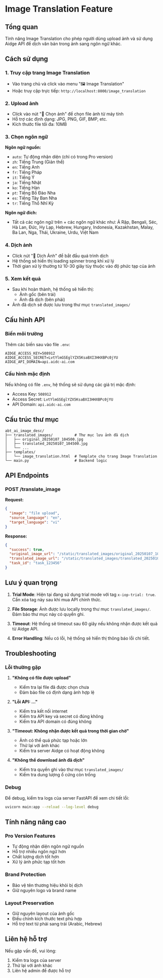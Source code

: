 # Image Translation Feature

## Tổng quan

Tính năng Image Translation cho phép người dùng upload ảnh và sử dụng Aidge API để dịch văn bản trong ảnh sang ngôn ngữ khác.

## Cách sử dụng

### 1. Truy cập trang Image Translation

- Vào trang chủ và click vào menu "🖼️ Image Translation"
- Hoặc truy cập trực tiếp: `http://localhost:8000/image_translation`

### 2. Upload ảnh

- Click vào nút "📁 Chọn ảnh" để chọn file ảnh từ máy tính
- Hỗ trợ các định dạng: JPG, PNG, GIF, BMP, etc.
- Kích thước file tối đa: 10MB

### 3. Chọn ngôn ngữ

**Ngôn ngữ nguồn:**
- `auto`: Tự động nhận diện (chỉ có trong Pro version)
- `zh`: Tiếng Trung (Giản thể)
- `en`: Tiếng Anh
- `fr`: Tiếng Pháp
- `it`: Tiếng Ý
- `ja`: Tiếng Nhật
- `ko`: Tiếng Hàn
- `pt`: Tiếng Bồ Đào Nha
- `es`: Tiếng Tây Ban Nha
- `tr`: Tiếng Thổ Nhĩ Kỳ

**Ngôn ngữ đích:**
- Tất cả các ngôn ngữ trên + các ngôn ngữ khác như: Ả Rập, Bengali, Séc, Hà Lan, Đức, Hy Lạp, Hebrew, Hungary, Indonesia, Kazakhstan, Malay, Ba Lan, Nga, Thái, Ukraine, Urdu, Việt Nam

### 4. Dịch ảnh

- Click nút "🚀 Dịch Ảnh" để bắt đầu quá trình dịch
- Hệ thống sẽ hiển thị loading spinner trong khi xử lý
- Thời gian xử lý thường từ 10-30 giây tùy thuộc vào độ phức tạp của ảnh

### 5. Xem kết quả

- Sau khi hoàn thành, hệ thống sẽ hiển thị:
  - Ảnh gốc (bên trái)
  - Ảnh đã dịch (bên phải)
- Ảnh đã dịch sẽ được lưu trong thư mục `translated_images/`

## Cấu hình API

### Biến môi trường

Thêm các biến sau vào file `.env`:

```env
AIDGE_ACCESS_KEY=508912
AIDGE_ACCESS_SECRET=LvtYlmGSEglYZX5KsaBXI3HHXBPc0jYU
AIDGE_API_DOMAIN=api.aidc-ai.com
```

### Cấu hình mặc định

Nếu không có file `.env`, hệ thống sẽ sử dụng các giá trị mặc định:
- Access Key: `508912`
- Access Secret: `LvtYlmGSEglYZX5KsaBXI3HHXBPc0jYU`
- API Domain: `api.aidc-ai.com`

## Cấu trúc thư mục

```
abt_ai_image_desc/
├── translated_images/          # Thư mục lưu ảnh đã dịch
│   ├── original_20250107_104500.jpg
│   ├── translated_20250107_104500.jpg
│   └── ...
├── templates/
│   └── image_translation.html  # Template cho trang Image Translation
└── main.py                     # Backend logic
```

## API Endpoints

### POST /translate_image

**Request:**
```json
{
  "image": "file upload",
  "source_language": "en",
  "target_language": "vi"
}
```

**Response:**
```json
{
  "success": true,
  "original_image_url": "/static/translated_images/original_20250107_104500.jpg",
  "translated_image_url": "/static/translated_images/translated_20250107_104500.jpg",
  "task_id": "task_123456"
}
```

## Lưu ý quan trọng

1. **Trial Mode**: Hiện tại đang sử dụng trial mode với tag `x-iop-trial: true`. Cần xóa tag này sau khi mua API chính thức.

2. **File Storage**: Ảnh được lưu locally trong thư mục `translated_images/`. Đảm bảo thư mục này có quyền ghi.

3. **Timeout**: Hệ thống sẽ timeout sau 60 giây nếu không nhận được kết quả từ Aidge API.

4. **Error Handling**: Nếu có lỗi, hệ thống sẽ hiển thị thông báo lỗi chi tiết.

## Troubleshooting

### Lỗi thường gặp

1. **"Không có file được upload"**
   - Kiểm tra lại file đã được chọn chưa
   - Đảm bảo file có định dạng ảnh hợp lệ

2. **"Lỗi API: ..."**
   - Kiểm tra kết nối internet
   - Kiểm tra API key và secret có đúng không
   - Kiểm tra API domain có đúng không

3. **"Timeout: Không nhận được kết quả trong thời gian chờ"**
   - Ảnh có thể quá phức tạp hoặc lớn
   - Thử lại với ảnh khác
   - Kiểm tra server Aidge có hoạt động không

4. **"Không thể download ảnh đã dịch"**
   - Kiểm tra quyền ghi vào thư mục `translated_images/`
   - Kiểm tra dung lượng ổ cứng còn trống

### Debug

Để debug, kiểm tra logs của server FastAPI để xem chi tiết lỗi:

```bash
uvicorn main:app --reload --log-level debug
```

## Tính năng nâng cao

### Pro Version Features

- Tự động nhận diện ngôn ngữ nguồn
- Hỗ trợ nhiều ngôn ngữ hơn
- Chất lượng dịch tốt hơn
- Xử lý ảnh phức tạp tốt hơn

### Brand Protection

- Bảo vệ tên thương hiệu khỏi bị dịch
- Giữ nguyên logo và brand name

### Layout Preservation

- Giữ nguyên layout của ảnh gốc
- Điều chỉnh kích thước text phù hợp
- Hỗ trợ text từ phải sang trái (Arabic, Hebrew)

## Liên hệ hỗ trợ

Nếu gặp vấn đề, vui lòng:
1. Kiểm tra logs của server
2. Thử lại với ảnh khác
3. Liên hệ admin để được hỗ trợ 